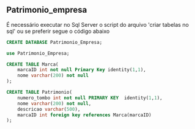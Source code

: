 ## Patrimonio_empresa
É necessário executar no Sql Server o script do arquivo 'criar tabelas no sql' ou se preferir segue o código abaixo

```sql
CREATE DATABASE Patrimonio_Empresa;

use Patrimonio_Empresa;

CREATE TABLE Marca(
	marcaID int not null Primary Key identity(1,1),
	nome varchar(200) not null
);

CREATE TABLE Patrimonio(
	numero_tombo int not null PRIMARY KEY  identity(1,1),
	nome varchar(200) not null,
	descricao varchar(500),	
	marcaID int foreign key references Marca(marcaID)
);
```
